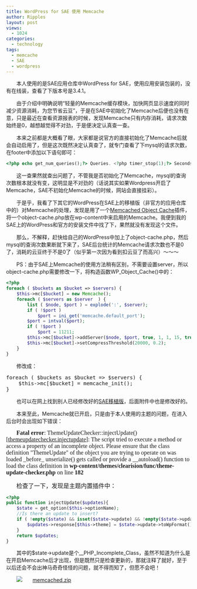```yaml
---
title: WordPress for SAE 使用 Memcache
author: Ripples
layout: post
views:
  - 1024
categories:
  - technology
tags:
  - memcache
  - SAE
  - wordpress
---
```

<p style="text-indent: 2em;">
  本人使用的是SAE应用仓库中WordPress for SAE，使用应用安装包装的，没有在线装，查看了下版本号是3.4.1。
</p>

<p style="text-indent: 2em;">
  由于介绍中明确说明“轻量的Memcache缓存模块，加快网页显示速度的同时减少资源消耗，为您节省云豆”，于是在SAE中初始化了Memcache后便也没有在意，只是最近在查看资源报表的时候，发现Memcache只有内存消耗，请求次数始终是0，越想越觉得不对劲，于是便决定认真查一查。
</p>

<!--more-->

<p style="text-indent: 2em;">
  本来之前都是大概看了眼，大家都是说官方的直接初始化了Memcache后就会自动启用了，但是这次既然决定认真查了，就专门查看了下mysql的请求次数，在footer中添加以下语句即可：
</p>

```php
<?php echo get_num_queries();?> Queries. <?php timer_stop(1);?> Seconds
```

<p style="text-indent: 2em;">
  这一查果然就查出问题了，不管我是否初始化了Memcache，mysql的查询次数根本就没有变，这明显是不对劲的（话说其实如果Wordpress开启了Memcache，SAE不初始化Memcache的时候，网站会直接挂彩）。
</p>

<p style="text-indent: 2em;">
  于是乎，我看了下其它的WordPress在SAE上的移植版（非官方的应用仓库中的）对Memcache的处理，发现是用了一个<a href="http://wordpress.org/plugins/memcached/" target="_blank" textvalue="Memcached Object Cache">Memcached Object Cache</a>插件，将一个object-cache.php放在wp-content中来启用的Memcache。我便到我的SAE上的WordPress和官方的安装文件中找了下，果然就没有发现这个文件。
</p>

<p style="text-indent: 2em;">
  那么，不解释，赶快给自己的WordPress中加上了object-cache.php，然后mysql的查询次数果断就下来了，SAE后台统计的Memcache请求次数也不是0了，消耗的云豆终于不是0了（似乎第一次因为看到扣云豆了而高兴）～～～
</p>

<p style="text-indent: 2em;">
  PS：由于SAE上Memcache的使用方法稍有区别，不需要设置server，所以object-cache.php需要修改一下，将构造函数WP_Object_Cache()中的：
</p>

```php
<?php
foreach ( $buckets as $bucket => $servers) {
    $this->mc[$bucket] = new Memcache();
    foreach ( $servers as $server  ) {
        list ( $node, $port ) = explode(':', $server);
        if ( !$port )
            $port = ini_get('memcache.default_port');
        $port = intval($port);
        if ( !$port )
            $port = 11211;
        $this->mc[$bucket]->addServer($node, $port, true, 1, 1, 15, true, array($this, 'failure_callback'));
        $this->mc[$bucket]->setCompressThreshold(20000, 0.2);
    }
}
```

<p style="text-indent: 2em;">
  修改成：
</p>

<pre class="brush:php;toolbar:false">foreach ( $buckets as $bucket =&gt; $servers) {
    $this-&gt;mc[$bucket] = memcache_init();
}</pre>

<p style="text-indent: 2em;">
  也可以在网上找到别人已经修改好的<a href="http://blog.gimhoy.com/archives/memcached.html" target="_blank">SAE移植版</a>，后面附件中也是修改好的。
</p>



<p style="text-indent: 2em;">
  本来至此，Memcache就已开启，只是由于本人使用的主题的问题，在进入后台时会出现如下错误：
</p>

<p style="text-indent: 2em;">
  <strong style="font-family: Times; font-size: medium; white-space: normal;">Fatal error</strong><span style="font-family: Times; font-size: medium;">: ThemeUpdateChecker::injectUpdate() [<a href='themeupdatechecker.injectupdate'>themeupdatechecker.injectupdate</a>]: The script tried to execute a method or access a property of an incomplete object. Please ensure that the class definition &quot;ThemeUpdate&quot; of the object you are trying to operate on was loaded _before_ unserialize() gets called or provide a __autoload() function to load the class definition in&nbsp;</span><strong style="font-family: Times; font-size: medium; white-space: normal;">wp-content/themes/clearision/func/theme-update-checker.php</strong><span style="font-family: Times; font-size: medium;">&nbsp;on line&nbsp;</span><strong style="font-family: Times; font-size: medium; white-space: normal;">182</strong>
</p>

<p style="text-indent: 2em;">
  <span style="font-family:Times;font-size:16px">检查了一下，发现是主题内置插件中：</span>
</p>

```php
<?php
public function injectUpdate($updates){
    $state = get_option($this->optionName);
    //Is there an update to insert?
    if ( !empty($state) && isset($state->update) && !empty($state->update) ){
        $updates->response[$this->theme] = $state->update->toWpFormat();
    }
    return $updates;
}
```

<p style="text-indent: 2em;">
  <span style="font-family:Times;font-size:16px"></span>其中的$state->update是个__PHP_Incomplete_Class，虽然不知道为什么是在开启Memcache后才出现，但是既然只是检查更新的，那就注释了就好，至于以后还会不会出神马奇奇怪怪的问题，就不得而知了，但愿不会吧！
</p>

<p style="line-height: 16px; text-indent: 2em;">
  <img src="http://geekjayvic.sinaapp.com/wp-content/plugins/wp-ueditor2/ueditor/dialogs/attachment/fileTypeImages/icon_rar.gif" /><a href="http://geekjayvic-wordpress.stor.sinaapp.com/uploads/2014/08/memcached.zip">memcached.zip</a>
</p>
